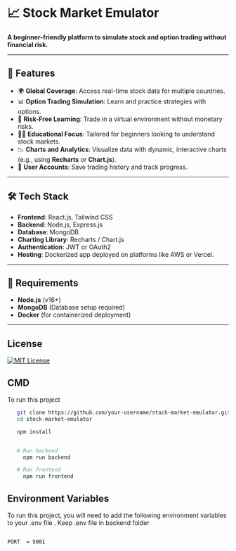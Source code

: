# 📈 Stock Market Emulator

**A beginner-friendly platform to simulate stock and option trading without financial risk.**

---

## 🚀 Features

- 🌍 **Global Coverage**: Access real-time stock data for multiple countries.
- 📊 **Option Trading Simulation**: Learn and practice strategies with options.
- 💸 **Risk-Free Learning**: Trade in a virtual environment without monetary risks.
- 🧑‍🎓 **Educational Focus**: Tailored for beginners looking to understand stock markets.
- 📉 **Charts and Analytics**: Visualize data with dynamic, interactive charts (e.g., using **Recharts** or **Chart.js**).
- 📂 **User Accounts**: Save trading history and track progress.

---

## 🛠️ Tech Stack

- **Frontend**: React.js, Tailwind CSS
- **Backend**: Node.js, Express.js
- **Database**: MongoDB
- **Charting Library**: Recharts / Chart.js
- **Authentication**: JWT or OAuth2
- **Hosting**: Dockerized app deployed on platforms like AWS or Vercel.

---

## 📜 Requirements

- **Node.js** (v16+)
- **MongoDB** (Database setup required)
- **Docker** (for containerized deployment)

---

## License

[![MIT License](https://img.shields.io/badge/License-MIT-green.svg)](https://choosealicense.com/licenses/mit/)

## CMD

To run this project

```bash
   git clone https://github.com/your-username/stock-market-emulator.git
   cd stock-market-emulator

   npm install


   # Run backend
     npm run backend

   # Run frontend
     npm run frontend

```

## Environment Variables

To run this project, you will need to add the following environment variables to your .env file . Keep .env file in backend folder

```shell

PORT  = 5001


```
